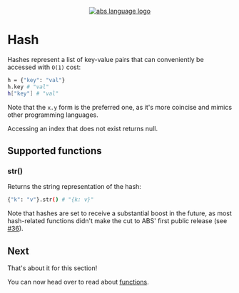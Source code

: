 <p align="center">
  <a href="https://www.abs-lang.org/">
    <img alt="abs language logo" src="https://github.com/abs-lang/abs/blob/master/bin/abs-horizontal.png?raw=true">
  </a>
</p>

# Hash

Hashes represent a list of key-value pairs
that can conveniently be accessed with `O(1)`
cost:

``` bash
h = {"key": "val"}
h.key # "val"
h["key"] # "val"
```

Note that the `x.y` form is the preferred one, as it's more coincise
and mimics other programming languages.

Accessing an index that does not exist returns null.

## Supported functions

### str()

Returns the string representation of the hash:

``` bash
{"k": "v"}.str() # "{k: v}"
```

Note that hashes are set to receive a substantial
boost in the future, as most hash-related
functions didn't make the cut to ABS' first public
release (see [#36](https://github.com/abs-lang/abs/issues/36)).

## Next

That's about it for this section!

You can now head over to read about [functions](/types/function).